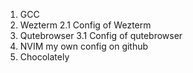 1. GCC
2. Wezterm
2.1 Config of Wezterm
3. Qutebrowser
3.1 Config of qutebrowser
4. NVIM my own config on github
5. Chocolately
